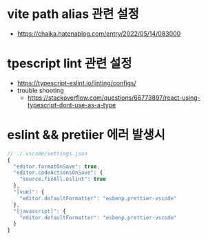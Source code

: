 # vite path alias 관련 설정

- https://chaika.hatenablog.com/entry/2022/05/14/083000

# tpescript lint 관련 설정

- https://typescript-eslint.io/linting/configs/
- trouble shooting
  - https://stackoverflow.com/questions/66773897/react-using-typescript-dont-use-as-a-type

# eslint && pretiier 에러 발생시

```javascript
// ./.vscode/settings.json
{
  "editor.formatOnSave": true,
  "editor.codeActionsOnSave": {
    "source.fixAll.eslint": true
  },
  "[vue]": {
    "editor.defaultFormatter": "esbenp.prettier-vscode"
  },
  "[javascript]": {
    "editor.defaultFormatter": "esbenp.prettier-vscode"
  }
}
```
